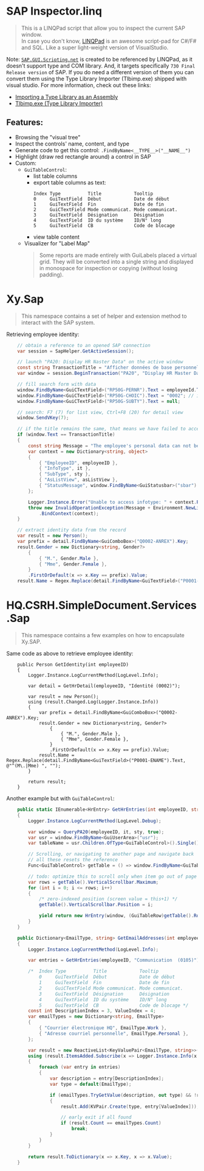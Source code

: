 # SAP Inspector.linq
> This is a LINQPad script that allow you to inspect the current SAP window.  
> In case you don't know, [LINQPad](https://www.linqpad.net/) is an awesome script-pad for C#/F# and SQL. Like a super light-weight version of VisualStudio.

Note: 
[`SAP.GUI.Scripting.net`](https://www.nuget.org/packages/SAP.GUI.Scripting.net/)  is created to be referenced by LINQPad, as it doesn't support type and COM library. And, it targets specifically `730 Final Release version` of SAP. If you do need a different version of them you can convert them using the Type Library Importer (Tlbimp.exe) shipped with visual studio. For more information, check out these links:
- [Importing a Type Library as an Assembly](https://docs.microsoft.com/en-us/dotnet/framework/interop/importing-a-type-library-as-an-assembly)
- [Tlbimp.exe (Type Library Importer)](https://docs.microsoft.com/en-us/dotnet/framework/tools/tlbimp-exe-type-library-importer)

## Features:
- Browsing the "visual tree"
- Inspect the controls' name, content, and type
- Generate code to get this control: `.FindByName<__TYPE__>("__NAME__")`
- Highlight (draw red rectangle around) a control in SAP
- Custom:
  - `GuiTableControl`:
    - list table columns
    - export table columns as text:
      ```
      Index Type          Title            Tooltip        
      0     GuiTextField  Début            Date de début  
      1     GuiTextField  Fin              Date de fin    
      2     GuiCTextField Mode communicat. Mode communicat.
      3     GuiTextField  Désignation      Désignation    
      4     GuiTextField  ID du système    ID/N° long      
      5     GuiTextField  CB               Code de blocage
      ```
    - view table content
  - Visualizer for "Label Map"
    > Some reports are made entirely with GuiLabels placed a virtual grid.
    > They will be converted into a single string and displayed in monospace for inspection or copying (without losing padding).

# Xy.Sap
> This namespace contains a set of helper and extension method to interact with the SAP system.

Retrieving employee identity:
```csharp
    // obtain a reference to an opened SAP connection
    var session = SapHelper.GetActiveSession();

    // launch "PA20: Display HR Naster Data" on the active window
    const string TransactionTitle = "Afficher données de base personnel";
    var window = session.BeginTransaction("PA20", "Display HR Master Data");

    // fill search form with data
    window.FindByName<GuiCTextField>("RP50G-PERNR").Text = employeeId.ToString();
    window.FindByName<GuiCTextField>("RP50G-CHOIC").Text = "0002"; // identity
    window.FindByName<GuiCTextField>("RP50G-SUBTY").Text = null;

    // search: F7 (7) for list view, Ctrl+F8 (20) for detail view
    window.SendVKey(7);

    // if the title remains the same, that means we have failed to access the data
    if (window.Text == TransactionTitle)
    {
        const string Message = "The employee's personal data can not be accessed. The employee's ID may be incorrect, or there is no record for the requested infotype. Or. you do not have the correct permission to access this infotype.";
        var context = new Dictionary<string, object>
        {
            { "EmployeeID", employeeID },
            { "InfoType", it },
            { "SubType", sty },
            { "AsListView", asListView },
            { "StatusMessage", window.FindByName<GuiStatusbar>("sbar").Text } // main reason is explained here
        };

        Logger.Instance.Error("Unable to access infotype: " + context.Prettify());
        throw new InvalidOperationException(Message + Environment.NewLine + context.Prettify())
            .BindContext(context);
    }

    // extract identity data from the record
    var result = new Person();
    var prefix = detail.FindByName<GuiComboBox>("Q0002-ANREX").Key;
    result.Gender = new Dictionary<string, Gender?>
        {
            { "M.", Gender.Male },
            { "Mme", Gender.Female },
        }
        .FirstOrDefault(x => x.Key == prefix).Value;
    result.Name = Regex.Replace(detail.FindByName<GuiTextField>("P0001-ENAME").Text, @"^(M\.|Mme) ", "");
```

# HQ.CSRH.SimpleDocument.Services.Sap
> This namespace contains a few examples on how to encapsulate Xy.SAP.

Same code as above to retrieve employee identity:
```
    public Person GetIdentity(int employeeID)
    {
        Logger.Instance.LogCurrentMethod(LogLevel.Info);

        var detail = GetHrDetail(employeeID, "Identité (0002)");

        var result = new Person();
        using (result.Changed.Log(Logger.Instance.Info))
        {
            var prefix = detail.FindByName<GuiComboBox>("Q0002-ANREX").Key;
            result.Gender = new Dictionary<string, Gender?>
                {
                    { "M.", Gender.Male },
                    { "Mme", Gender.Female },
                }
                .FirstOrDefault(x => x.Key == prefix).Value;
            result.Name = Regex.Replace(detail.FindByName<GuiTextField>("P0001-ENAME").Text, @"^(M\.|Mme) ", "");
        }

        return result;
    }
```

Another example but with `GuiTableControl`:
```csharp
    public static IEnumerable<HrEntry> GetHrEntries(int employeeID, string it, string sty = null)
    {
        Logger.Instance.LogCurrentMethod(LogLevel.Debug);

        var window = QueryPA20(employeeID, it, sty, true);
        var usr = window.FindByName<GuiUserArea>("usr");
        var tableName = usr.Children.OfType<GuiTableControl>().Single().Name;

        // Scrolling, or navigating to another page and navigate back
        // all these resets the reference
        Func<GuiTableControl> getTable = () => window.FindByName<GuiTableControl>(tableName);

        // todo: optimize this to scroll only when item go out of page
        var rows = getTable().VerticalScrollbar.Maximum;
        for (int i = 0; i <= rows; i++)
        {
            /* zero-indexed position (screen value = this+1) */
            getTable().VerticalScrollbar.Position = i;

            yield return new HrEntry(window, (GuiTableRow)getTable().Rows.Item(0));
        }
    }

    public Dictionary<EmailType, string> GetEmailAddresses(int employeeID)
    {
        Logger.Instance.LogCurrentMethod(LogLevel.Info);

        var entries = GetHrEntries(employeeID, "Communication  (0105)");

        /*  Index Type          Title            Tooltip        
            0     GuiTextField  Début            Date de début  
            1     GuiTextField  Fin              Date de fin    
            2     GuiCTextField Mode communicat. Mode communicat.
            3     GuiTextField  Désignation      Désignation    
            4     GuiTextField  ID du système    ID/N° long      
            5     GuiTextField  CB               Code de blocage */
        const int DescriptionIndex = 3, ValueIndex = 4;
        var emailTypes = new Dictionary<string, EmailType>
        {
            { "Courrier électronique HQ", EmailType.Work },
            { "Adresse courriel personnelle", EmailType.Personal },
        };

        var result = new ReactiveList<KeyValuePair<EmailType, string>>();
        using (result.ItemsAdded.Subscribe(x => Logger.Instance.Info(x.Key + " => " + x.Value)))
        {
            foreach (var entry in entries)
            {
                var description = entry[DescriptionIndex];
                var type = default(EmailType);

                if (emailTypes.TryGetValue(description, out type) && !result.Any(x => x.Key == type))
                {
                    result.Add(KVPair.Create(type, entry[ValueIndex]));

                    // early exit if all found
                    if (result.Count == emailTypes.Count)
                        break;
                }
            }
        }

        return result.ToDictionary(x => x.Key, x => x.Value);
    }
```
